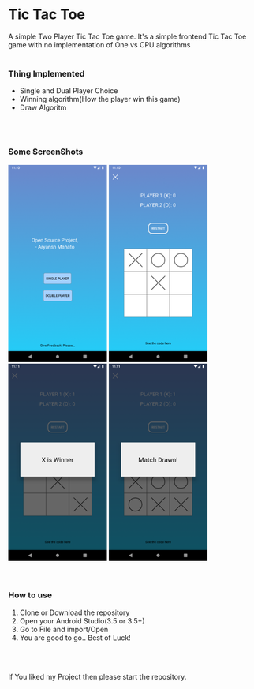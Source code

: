 # Tic Tac Toe
A simple Two Player Tic Tac Toe game.
It's a simple frontend Tic Tac Toe game with no implementation of One vs CPU algorithms
<br/>
<br/>


### Thing Implemented
* Single and Dual Player Choice
* Winning algorithm(How the player win this game)
* Draw Algoritm

<br/>
<br/>

### Some ScreenShots
<div>
<img src="./screenshots/main_screen.png" alt="Main Screen" width="200px" title="Main Screen" style={margin:100px;}/>
<img src="./screenshots/preview.png" alt="Preview" width="200px" title="Preview"/>
<img src="./screenshots/winner.png" alt="Winner" width="200px" title="Winner"/>
<img image src="./screenshots/draw.png" alt="Draw" width="200px" title="Draw"/>
</div>

<br/>
<br/>

### How to use
1. Clone or Download the repository
2. Open your Android Studio(3.5 or 3.5+)
3. Go to File and import/Open
4. You are good to go.. Best of Luck!

<br/>
<br/>

If You liked my Project then please start the repository.
